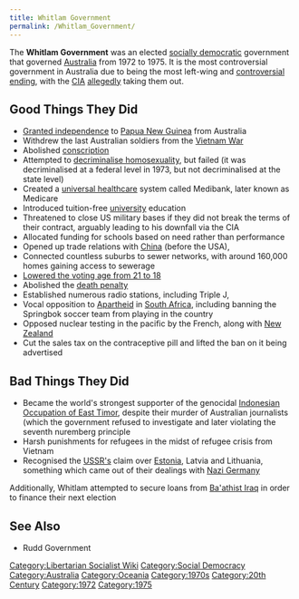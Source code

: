 ```yaml
---
title: Whitlam Government
permalink: /Whitlam_Government/
---
```


The **Whitlam Government** was an elected [socially
democratic](Social_Democracy "wikilink") government that governed
[Australia](Australia "wikilink") from 1972 to 1975. It is the most
controversial government in Australia due to being the most left-wing
and [controversial
ending](Australian_Constitutional_Crisis_(1975) "wikilink"), with the
[CIA](CIA "wikilink") [allegedly](Conspiracy_Theory "wikilink") taking
them out.

## Good Things They Did

- [Granted independence](Decolonisation "wikilink") to [Papua New
  Guinea](Papua_New_Guinea "wikilink") from Australia
- Withdrew the last Australian soldiers from the [Vietnam
  War](Vietnam_War "wikilink")
- Abolished [conscription](conscription "wikilink")
- Attempted to [decriminalise homosexuality](LGBT_Rights "wikilink"),
  but failed (it was decriminalised at a federal level in 1973, but not
  decriminalised at the state level)
- Created a [universal healthcare](universal_Healthcare "wikilink")
  system called Medibank, later known as Medicare
- Introduced tuition-free [university](university "wikilink") education
- Threatened to close US military bases if they did not break the terms
  of their contract, arguably leading to his downfall via the CIA
- Allocated funding for schools based on need rather than performance
- Opened up trade relations with [China](China "wikilink") (before the
  USA),
- Connected countless suburbs to sewer networks, with around 160,000
  homes gaining access to sewerage
- [Lowered the voting age from 21 to 18](Youth_Voting_Rights "wikilink")
- Abolished the [death penalty](death_Penalty "wikilink")
- Established numerous radio stations, including Triple J,
- Vocal opposition to [Apartheid](Apartheid_(South_Africa) "wikilink")
  in [South Africa](South_Africa "wikilink"), including banning the
  Springbok soccer team from playing in the country
- Opposed nuclear testing in the pacific by the French, along with [New
  Zealand](New_Zealand "wikilink")
- Cut the sales tax on the contraceptive pill and lifted the ban on it
  being advertised

## Bad Things They Did

- Became the world's strongest supporter of the genocidal [Indonesian
  Occupation of East
  Timor](Indonesian_Occupation_of_East_Timor "wikilink"), despite their
  murder of Australian journalists (which the government refused to
  investigate and later violating the seventh nuremberg principle
- Harsh punishments for refugees in the midst of refugee crisis from
  Vietnam
- Recognised the [USSR's](USSR "wikilink") claim over
  [Estonia](Estonia "wikilink"), Latvia and Lithuania, something which
  came out of their dealings with [Nazi
  Germany](Nazi_Germany "wikilink")

Additionally, Whitlam attempted to secure loans from [Ba'athist
Iraq](Ba'athist_Iraq "wikilink") in order to finance their next election

## See Also

- Rudd Government

[Category:Libertarian Socialist
Wiki](Category:Libertarian_Socialist_Wiki "wikilink") [Category:Social
Democracy](Category:Social_Democracy "wikilink")
[Category:Australia](Category:Australia "wikilink")
[Category:Oceania](Category:Oceania "wikilink")
[Category:1970s](Category:1970s "wikilink") [Category:20th
Century](Category:20th_Century "wikilink")
[Category:1972](Category:1972 "wikilink")
[Category:1975](Category:1975 "wikilink")